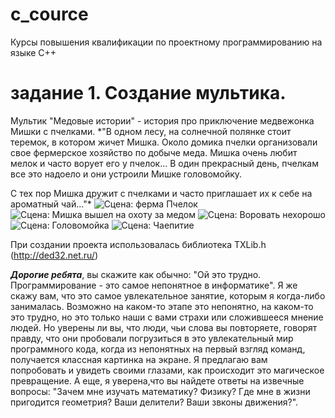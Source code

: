 # c_cource
Курсы повышения квалификации  по проектному программированию на языке С++

# задание 1. Создание мультика.
Мультик "Медовые истории" - история про приключение медвежонка Мишки с пчелками. 
*"В одном лесу, на солнечной полянке стоит теремок, в котором жичет Мишка. 
Около домика пчелки организовали свое фермерское хозяйство по добыче меда.
Мишка очень любит мелок и часто ворует его у пчелок... В один прекрасный день, пчелкам все это надоело и они устроили Мишке головомойку. 

С тех пор Мишка дружит с пчелками и часто приглашает их к себе на ароматный чай..."*
![Сцена: ферма Пчелок](https://user-images.githubusercontent.com/80356955/114710487-d14dc480-9d3e-11eb-9abc-ef491931f604.png)
![Сцена: Мишка вышел на охоту за медом](https://user-images.githubusercontent.com/80356955/114710543-e6c2ee80-9d3e-11eb-87d1-fd4842390d16.png)
![Сцена: Воровать нехорошо](https://user-images.githubusercontent.com/80356955/114710617-fc381880-9d3e-11eb-863e-3dc468373f46.png)
![Сцена: Головомойка](https://user-images.githubusercontent.com/80356955/114710922-618c0980-9d3f-11eb-845b-84e3dddf03aa.png)
![Сцена: Чаепитие](https://user-images.githubusercontent.com/80356955/114710933-6650bd80-9d3f-11eb-8be3-2fce6075233b.png)

При создании проекта использовалась библиотека TXLib.h (http://ded32.net.ru/)

***Дорогие ребята***, вы скажите как обычно: "Ой это трудно. Программирование - это самое непонятное в информатике". Я же скажу вам, что это самое увлекательное занятие, которым я когда-либо занималась. Возможно на каком-то этапе это непонятно, на каком-то это трудно, но это только наши с вами страхи или сложившееся мнение людей. Но уверены ли вы, что люди, чьи слова вы повторяете, говорят правду, что они пробовали погрузиться в это увлекательный мир программного кода, когда из непонятных на первый взгляд команд, получается классная картинка на экране. 
Я предлагаю вам попробовать и увидеть своими глазами, как происходит это магическое превращение. А еще, я уверена,что вы найдете ответы на извечные вопросы: "Зачем мне изучать математику? Физику? Где мне в жизни пригодится геометрия? Ваши делители? Ваши звконы движения?".






